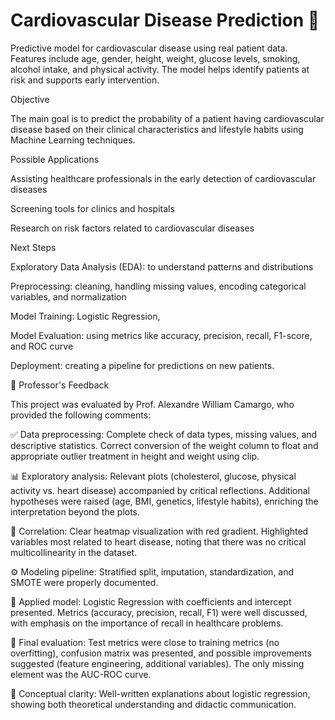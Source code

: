 # Cardiovascular Disease Prediction 💚
Predictive model for cardiovascular disease using real patient data. Features include age, gender, height, weight, glucose levels, smoking, alcohol intake, and physical activity. The model helps identify patients at risk and supports early intervention.

Objective

The main goal is to predict the probability of a patient having cardiovascular disease based on their clinical characteristics and lifestyle habits using Machine Learning techniques.

Possible Applications

Assisting healthcare professionals in the early detection of cardiovascular diseases

Screening tools for clinics and hospitals

Research on risk factors related to cardiovascular diseases

Next Steps

Exploratory Data Analysis (EDA): to understand patterns and distributions

Preprocessing: cleaning, handling missing values, encoding categorical variables, and normalization

Model Training: Logistic Regression,

Model Evaluation: using metrics like accuracy, precision, recall, F1-score, and ROC curve

Deployment: creating a pipeline for predictions on new patients.

📌 Professor's Feedback

This project was evaluated by Prof. Alexandre William Camargo, who provided the following comments:

✅ Data preprocessing: Complete check of data types, missing values, and descriptive statistics. Correct conversion of the weight column to float and appropriate outlier treatment in height and weight using clip.

📊 Exploratory analysis: Relevant plots (cholesterol, glucose, physical activity vs. heart disease) accompanied by critical reflections. Additional hypotheses were raised (age, BMI, genetics, lifestyle habits), enriching the interpretation beyond the plots.

🔎 Correlation: Clear heatmap visualization with red gradient. Highlighted variables most related to heart disease, noting that there was no critical multicollinearity in the dataset.

⚙️ Modeling pipeline: Stratified split, imputation, standardization, and SMOTE were properly documented.

🤖 Applied model: Logistic Regression with coefficients and intercept presented. Metrics (accuracy, precision, recall, F1) were well discussed, with emphasis on the importance of recall in healthcare problems.

🧪 Final evaluation: Test metrics were close to training metrics (no overfitting), confusion matrix was presented, and possible improvements suggested (feature engineering, additional variables). The only missing element was the AUC-ROC curve.

📘 Conceptual clarity: Well-written explanations about logistic regression, showing both theoretical understanding and didactic communication.
